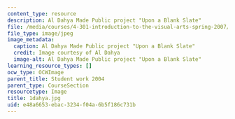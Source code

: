 ```yaml
---
content_type: resource
description: Al Dahya Made Public project "Upon a Blank Slate"
file: /media/courses/4-301-introduction-to-the-visual-arts-spring-2007/e48a6653ebac3234f04a6b5f186c731b_1dahya.jpg
file_type: image/jpeg
image_metadata:
  caption: Al Dahya Made Public project "Upon a Blank Slate"
  credit: Image courtesy of Al Dahya
  image-alt: Al Dahya Made Public project "Upon a Blank Slate"
learning_resource_types: []
ocw_type: OCWImage
parent_title: Student work 2004
parent_type: CourseSection
resourcetype: Image
title: 1dahya.jpg
uid: e48a6653-ebac-3234-f04a-6b5f186c731b
---
```

